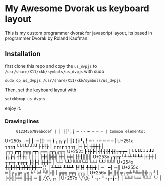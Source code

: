 # My Awesome Dvorak us keyboard layout
 This is my custom programmer dvorak for javascript layout, its based in programmer Dvorak by Roland Kaufman.
## Installation
first clone this repo and copy the `us_dvpjs` to `/usr/share/X11/xkb/symbols/us_dvpjs` with sudo

```shell
sudo cp us_dvpjs /usr/share/X11/xkb/symbols/us_dvpjs
```

Then, set the keyboard layout with

```shell
setxkbmap us_dvpjs
```

enjoy it.

### Drawing lines
 
         0123456789abcdef | │╎┆┊╵╷╽ ─ ╴╶ ╼ ╌ ┄ ┈ | Common elements:
  U+250x ─━│┃┄┅┆┇┈┉┊┋┌┍┎┏ | ┃╏┇┋╹╻╿ ━ ╸╺ ╾ ╍ ┅ ┉ |
  U+251x ┐┑┒┓└┕┖┗┘┙┚┛├┝┞┟ | ┌┍┎┏ ┐┑┒┓ ├┤┝┥ ┼╋┿╂  | ┌┬┐┏┳┓╔╦╗┍┯┑╒╤╕┎┰┒╓╥╖
  U+252x ┠┡┢┣┤┥┦┧┨┩┪┫┬┭┮┯ | └┕┖┗ ┘┙┚┛ ┟┧┢┪ ┽╀┾╁  | ├┼┤┣╋┫╠╬╣┝┿┥╞╪╡┠╂┨╟╫╢
  U+253x ┰┱┲┳┴┵┶┷┸┹┺┻┼┽┾┿ | ┬┮┯┭ ┰┲┳┱ ┠┨┣┫ ╊╈╉╇  | └┴┘┗┻┛╚╩╝┕┷┙╘╧╛┖┸┚╙╨╜
  U+254x ╀╁╂╃╄╅╆╇╈╉╊╋╌╍╎╏ | ┴┶┷┵ ┸┺┻┹ ┞┦┡┩ ╃╄╆╅  | ─│ ━┃ ═║
  U+255x ═║╒╓╔╕╖╗╘╙╚╛╜╝╞╟ | ╔╦╗╒╤╕╓╥╖            |
  U+256x ╠╡╢╣╤╥╦╧╨╩╪╫╬╭╮╯ | ╠╬╣╞╪╡╟╫╢ ═ ║ ╱╳╲ ╭╮ |
  U+257x ╰╱╲╳╴╵╶╷╸╹╺╻╼╽╾╿ | ╚╩╝╘╧╛╙╨╜         ╰╯ |
